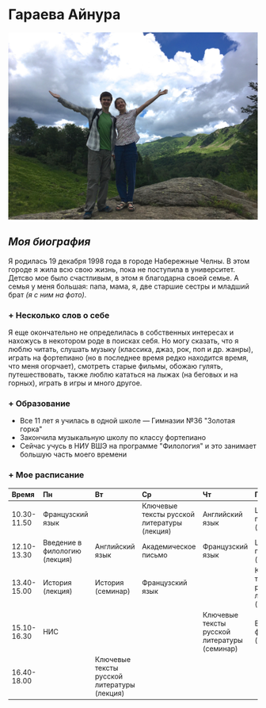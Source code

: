 # Гараева Айнура
![](https://github.com/Garaeva/hw1/blob/master/IMG_3312.jpg)
## *Моя биография*
Я родилась 19 декабря 1998 года в городе Набережные Челны. В этом городе я жила всю свою жизнь, пока не поступила в университет. Детсво мое было счастливым, в этом я благодарна своей семье. А семья у меня большая: папа, мама, я, две старшие сестры и младший брат *(я с ним на фото)*. 
### + __Несколько слов о себе__
Я еще окончательно не определилась в собственных интересах и нахожусь в некотором роде в поисках себя. Но могу сказать, что я люблю читать, слушать музыку (классика, джаз, рок, поп и др. жанры), играть на фортепиано (но в последнее время редко находится время, что меня огорчает), смотреть старые фильмы, обожаю гулять, путешествовать, также люблю кататься на лыжах (на беговых и на горных), играть в игры и много другое.
### + __Образование__
- Все 11 лет я училась в одной школе — Гимназии №36 "Золотая горка"
- Закончила музыкальную школу по классу фортепиано
- Сейчас учусь в НИУ ВШЭ на программе "Филология" и это занимает большую часть моего времени
### + __Мое расписание__
Время|Пн|Вт|Ср|Чт|Пт|
:---|:---|:---|:---|:---|:---|
10.30-11.50|Французский язык| |Ключевые тексты русской литературы (лекция)| Английский язык| Цифровая грамотность (лекция)|
12.10-13.30|Введение в филологию (лекция)|Английский язык| Академическое письмо| Французский язык|Цифровая грамотность (семинар)|
13.40-15.00|История (лекция)|История (семинар)| Французский язык| |Ключевые тексты русской литературы (семинар)|
15.10-16.30|НИС| | |Ключевые тексты русской литературы (семинар)| Введение в филологию (семинар)| 
16.40-18.00| |Ключевые тексты русской литературы (лекция)| | | | 
